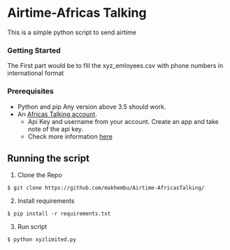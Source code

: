 # Airtime-Africas Talking
This is a simple python script to send airtime
### Getting Started
The First part would be to fill the xyz_emloyees.csv with phone numbers in international format
### Prerequisites
- Python and pip Any version above 3.5 should work.
- An [Africas Talking account](https://account.africastalking.com/auth/register/).
    - Api Key and username from your account. Create an app and take note of the api key.
    - Check more information [here](https://developers.africastalking.com/docs/airtime/sending)
      
## Running the script
1. Clone the Repo

```
$ git clone https://github.com/makhembu/Airtime-AfricasTalking/
 ```
 2. Install requirements
 
```
$ pip install -r requirements.txt
```
 3. Run script
 
```
$ python xyzlimited.py
```
